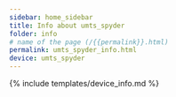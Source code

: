 ```yaml
---
sidebar: home_sidebar
title: Info about umts_spyder
folder: info
# name of the page (/{{permalink}}.html)
permalink: umts_spyder_info.html
device: umts_spyder
---
```

{% include templates/device_info.md %}
